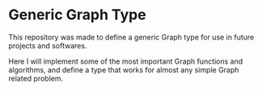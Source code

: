# Generic Graph Type

This repository was made to define a generic Graph type for use in future projects and softwares.

Here I will implement some of the most important Graph functions and algorithms, and define a type that works for almost any simple Graph related problem.
